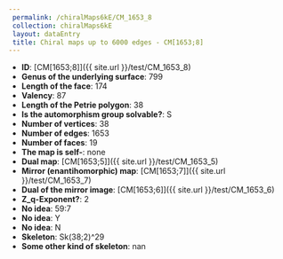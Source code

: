 ```yaml
--- 
 permalink: /chiralMaps6kE/CM_1653_8 
 collection: chiralMaps6kE
 layout: dataEntry
 title: Chiral maps up to 6000 edges - CM[1653;8]
---
```


- **ID**: [CM[1653;8]]({{ site.url }}/test/CM_1653_8)
- **Genus of the underlying surface**: 799
- **Length of the face**: 174
- **Valency**: 87
- **Length of the Petrie polygon**: 38
- **Is the automorphism group solvable?**: S
- **Number of vertices**: 38
- **Number of edges**: 1653
- **Number of faces**: 19
- **The map is self-**: none
- **Dual map**: [CM[1653;5]]({{ site.url }}/test/CM_1653_5)
- **Mirror (enantihomorphic) map**: [CM[1653;7]]({{ site.url }}/test/CM_1653_7)
- **Dual of the mirror image**: [CM[1653;6]]({{ site.url }}/test/CM_1653_6)
- **Z_q-Exponent?**: 2
- **No idea**:  59:7
- **No idea**: Y
- **No idea**: N
- **Skeleton**: Sk(38;2)^29
- **Some other kind of skeleton**: nan

